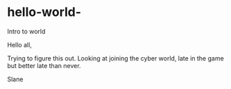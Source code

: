# hello-world-
Intro to world 

Hello all,

Trying to figure this out. Looking at joining the cyber world, late in the game but better late than never. 

Slane 
